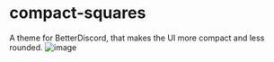 # compact-squares
A theme for BetterDiscord, that makes the UI more compact and less rounded.
![image](https://user-images.githubusercontent.com/32335943/127754834-e5e6a5e7-a03c-421c-816e-d6aa551f1688.png)

